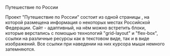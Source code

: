 Путешествие по России 

Проект "Путешествие по России" состоит из одной страницы , на которой размещена информация о некоторых местах Российской Федерации. Сайт - адаптивный, на нём можно встретить блоки, которые верстались с помощью технологий "grid-layout" и "flex-box", ссылки на различные ресурсы как в текстовом виде, так и в виде изображений. Все ссылки при наведении на них курсора мыши немного затемняются.


